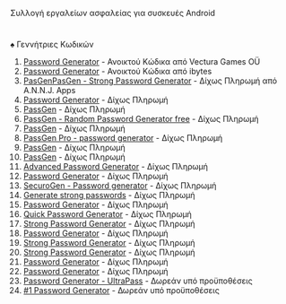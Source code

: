 Συλλογή εργαλείων ασφαλείας για συσκευές Android
#
♠ Γεννήτριες Κωδικών
001. [Password Generator](https://play.google.com/store/apps/details?id=com.vecturagames.android.app.passwordgenerator&pli=1) - Ανοικτού Κώδικα από Vectura Games OÜ
002. [Password Generator](https://play.google.com/store/apps/details?id=in.ibytes.passwordgenerator) - Ανοικτού Κώδικα από ibytes
003. [PasGenPasGen - Strong Password Generator](https://play.google.com/store/apps/details?id=in.abhisheknair.passgen&hl=en_US) - Δίχως Πληρωμή από A.N.N.J. Apps
004. [Password Generator]() - Δίχως Πληρωμή
005. [PassGen](https://play.google.com/store/apps/details?id=ru.passgen.net) - Δίχως Πληρωμή
006. [PassGen - Random Password Generator free](https://play.google.com/store/apps/details?id=in.abhisheknair.passgen) - Δίχως Πληρωμή
007. [PassGen](https://play.google.com/store/apps/details?id=com.commonbyte.passgen) - Δίχως Πληρωμή 
008. [PassGen Pro - password generator](https://play.google.com/store/apps/details?id=net.snkey.passgen) - Δίχως Πληρωμή 
009. [PassGen](https://play.google.com/store/apps/details?id=com.bsavasy.pasgen) - Δίχως Πληρωμή 
010. [PassGen](https://play.google.com/store/apps/details?id=dk.henkpetersen.passgen) - Δίχως Πληρωμή
011. [Advanced Password Generator](https://play.google.com/store/apps/details?id=de.aregel.advancedpasswordgenerator) - Δίχως Πληρωμή 
012. [Password Generator](https://play.google.com/store/apps/details?id=com.gmail.viertelstein.passwordgenerator) - Δίχως Πληρωμή 
013. [SecuroGen - Password generator](https://play.google.com/store/apps/details?id=com.bravenbitsoftware.securogen) - Δίχως Πληρωμή 
014. [Generate strong passwords](https://play.google.com/store/apps/details?id=com.isaac.passwordgenerator) - Δίχως Πληρωμή
015. [Password Generator](https://play.google.com/store/apps/details?id=com.quickpassgen.android) - Δίχως Πληρωμή
016. [Quick Password Generator](https://play.google.com/store/apps/details?id=com.quickpassgen.android) - Δίχως Πληρωμή 
017. [Strong Password Generator](https://play.google.com/store/apps/details?id=com.mobuyg.pass) - Δίχως Πληρωμή 
018. [Password Generator](https://play.google.com/store/apps/details?id=totaravia.passwordgenerator) - Δίχως Πληρωμή 
019. [Strong Password Generator](https://play.google.com/store/apps/details?id=com.rmf.strongpasswordgenerator) - Δίχως Πληρωμή 
020. [Strong Password Generator](https://play.google.com/store/apps/details?id=password.generator.secure.your.accounts) - Δίχως Πληρωμή 
021. [Password Generator](https://play.google.com/store/apps/details?id=air.com.intemodino.pwg.ml) - Δίχως Πληρωμή
022. [Password Generator](https://play.google.com/store/apps/details?id=alexcarter.passgen) - Δίχως Πληρωμή
023. [Password Generator - UltraPass](https://play.google.com/store/apps/details?id=com.softwareschiek.ultrapass) - Δωρεάν υπό προϋποθέσεις
024. [#1 Password Generator](https://play.google.com/store/apps/details?id=com.companova.passwordgenerator) - Δωρεάν υπό προϋποθέσεις
